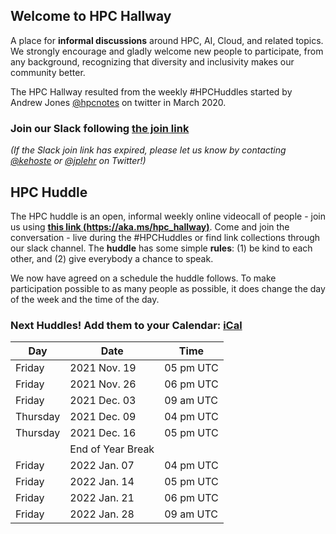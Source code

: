 ## Welcome to HPC Hallway

A place for **informal discussions** around HPC, AI, Cloud, and related topics.
We strongly encourage and gladly welcome new people to participate, from any background, recognizing that diversity and inclusivity makes our community better.

The HPC Hallway resulted from the weekly #HPCHuddles started by Andrew Jones [@hpcnotes](https://twitter.com/hpcnotes) on twitter in March 2020.

### Join our Slack following [the join link](https://join.slack.com/t/hpc-huddle/shared_invite/zt-y2aja2qa-oJOz0h9rYhpdCrVt1rRIVw)

*(If the Slack join link has expired, please let us know by contacting [@kehoste](https://twitter.com/kehoste) or
[@jplehr](https://twitter.com/jplehr) on Twitter!)*

## HPC Huddle

The HPC huddle is an open, informal weekly online videocall of people - join us using [**this link (https://aka.ms/hpc_hallway)**](https://aka.ms/hpc_hallway).
Come and join the conversation - live during the #HPCHuddles or find link collections through our slack channel.
The **huddle** has some simple **rules**: (1) be kind to each other, and (2) give everybody a chance to speak.

We now have agreed on a schedule the huddle follows.
To make participation possible to as many people as possible, it does change the day of the week and the time of the day.

### Next Huddles! Add them to your Calendar: [iCal](hpc-hallway.ics)

| Day | Date  | Time |
|-----|------|----------|
| Friday | 2021 Nov. 19 | 05 pm UTC |
| Friday | 2021 Nov. 26 | 06 pm UTC |
| Friday | 2021 Dec. 03 | 09 am UTC |
| Thursday | 2021 Dec. 09 | 04 pm UTC |
| Thursday | 2021 Dec. 16 | 05 pm UTC |
| | End of Year Break | |
| Friday | 2022 Jan. 07 | 04 pm UTC |
| Friday | 2022 Jan. 14 | 05 pm UTC |
| Friday | 2022 Jan. 21 | 06 pm UTC |
| Friday | 2022 Jan. 28 | 09 am UTC |
